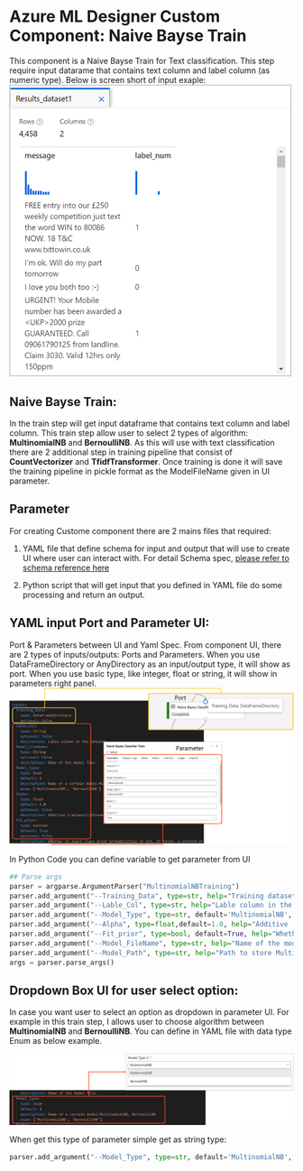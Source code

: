 # Azure ML Designer Custom Component: Naive Bayse Train
This component is a Naive Bayse Train for Text classification. This step require input datarame that contains text column and label column (as numeric type).
Below is screen short of input exaple:
<img src="../image/inputExample.png " alt="drawing" width="500"/>

## Naive Bayse Train:
In the train step will get input dataframe that contains text column and label column. This train step allow user to select 2 types of algorithm: **MultinomialNB** and **BernoulliNB**. As this will use with text classification there are 2 additional step in training pipeline that consist of **CountVectorizer** and **TfidfTransformer**. 
Once training is done it will save the training pipeline in pickle format as the ModelFileName given in UI parameter. 

## Parameter 
For creating Custome component there are 2 mains files that required:
1. YAML file that define schema for input and output that will use to create UI where user can interact with. For detail Schema spec, [please refer to schema reference here](https://docs.microsoft.com/en-us/azure/machine-learning/reference-yaml-component-command) 

2. Python script that will get input that you defined in YAML file do some processing and return an output. 

## YAML input Port and Parameter UI:
Port & Parameters between UI and Yaml Spec. From component UI, there are 2 types of inputs/outputs: Ports and Parameters. When you use DataFrameDirectory or AnyDirectory as an input/output type, it will show as port. When you use basic type, like integer, float or string, it will show in parameters right panel. 
![alt text](../image/inputParameter.png "Input Port and Parameter") 

In Python Code you can define variable to get parameter from UI
```python
## Parse args
parser = argparse.ArgumentParser("MultinomialNBTraining")
parser.add_argument("--Training_Data", type=str, help="Training dataset")
parser.add_argument("--Lable_Col", type=str, help="Lable column in the dataset.")
parser.add_argument("--Model_Type", type=str, default='MultinomialNB', help="Name of a certain Naive Bayes Model")
parser.add_argument("--Alpha", type=float,default=1.0, help="Additive (Laplace/Lidstone) smoothing parameter (0 for no smoothing).")
parser.add_argument("--Fit_prior", type=bool, default=True, help="Whether to learn class prior probabilities or not. If false, a uniform prior will be used.")
parser.add_argument("--Model_FileName", type=str, help="Name of the model file.")
parser.add_argument("--Model_Path", type=str, help="Path to store MultinomialNB model file in pickle format.")
args = parser.parse_args()
```

## Dropdown Box UI for user select option:
In case you want user to select an option as dropdown in parameter UI. For example in this train step, I allows user to choose algorithm between **MultinomialNB** and **BernoulliNB**. You can define in YAML file with data type Enum as below example.

![alt text](../image/dropdownlist.png "Dropdown list Option") 

When get this type of parameter simple get as string type:

```python
parser.add_argument("--Model_Type", type=str, default='MultinomialNB', help="Name of a certain Naive Bayes Model")
```